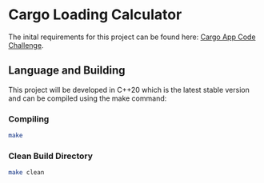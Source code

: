 # Cargo Loading Calculator
The inital requirements for this project can be found here: [Cargo App Code Challenge](https://gist.github.com/0x-a6/3c444b6ec192720c0f9712f5abbbe01e).

## Language and Building
This project will be developed in C++20 which is the latest stable version and can be compiled using the make command:

### Compiling
```sh
make
```

### Clean Build Directory
```sh
make clean
```

